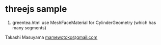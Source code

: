 threejs sample
==============

1. greentea.html
use MeshFaceMaterial for CylinderGeometry (which has many segments)


Takashi Masuyama <mamewotoko@gmail.com>